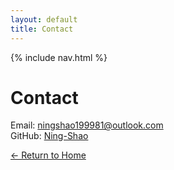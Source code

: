 ```yaml
---
layout: default
title: Contact
---
```


{% include nav.html %}

# Contact

Email: ningshao199981@outlook.com  
GitHub: [Ning-Shao](https://github.com/Ning-Shao)  

[← Return to Home](/)
